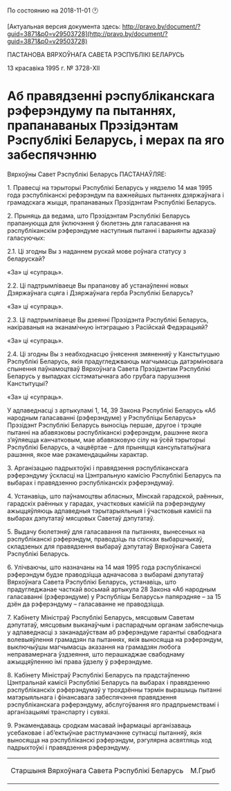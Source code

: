 По состоянию на 2018-11-01 &#x1F550;

[Актуальная версия документа здесь: http://pravo.by/document/?guid=3871&p0=v29503728](http://pravo.by/document/?guid=3871&p0=v29503728)

<p>ПАСТАНОВА ВЯРХОЎНАГА САВЕТА РЭСПУБЛІКІ БЕЛАРУСЬ</p>
<p>13 красавіка 1995 г. № 3728-XII</p>
<h1>Аб правядзеннi рэспублiканскага рэферэндуму па пытаннях, прапанаваных Прэзiдэнтам Рэспублiкi Беларусь, i мерах па яго забеспячэнню</h1>
<p>Вярхоўны Савет Рэспублікі Беларусь ПАСТАНАЎЛЯЕ:</p>
<p>1. Правесці на тэрыторыі Рэспублікі Беларусь у нядзелю 14 мая 1995 года рэспубліканскі рефэрэндум па важнейшых пытаннях дзяржаўнага і грамадскага жыцця, прапанаваных Прэзідэнтам Рэспублікі Беларусь.</p>
<p>2. Прыняць да ведама, што Прэзідэнтам Рэспублікі Беларусь прапануюцца для ўключэння ў бюлетэнь для галасавання на рэспубліканскім рэферэндуме наступныя пытанні і варыянты адказаў галасуючых:</p>
<p>2.1. Ці згодны Вы з наданнем рускай мове роўнага статусу з беларускай?</p>
<p>«За» ці «супраць».</p>
<p>2.2. Ці падтрымліваеце Вы прапанову аб устанаўленні новых Дзяржаўнага сцяга і Дзяржаўнага герба Рэспублікі Беларусь?</p>
<p>«За» ці «супраць».</p>
<p>2.3. Ці падтрымліваеце Вы дзеянні Прэзідэнта Рэспублікі Беларусь, накіраваныя на эканамічную інтэграцыю з Расійскай Федэрацыяй?</p>
<p>«За» ці «супраць».</p>
<p>2.4. Ці згодны Вы з неабходнасцю ўнясення змяненняў у Канстытуцыю Рэспублікі Беларусь, якія прадугледжваюць магчымасць датэрміновага спынення паўнамоцтваў Вярхоўнага Савета Прэзідэнтам Рэспублікі Беларусь у выпадках сістэматычнага або грубага парушэння Канстытуцыі?</p>
<p>«За» ці «супраць».</p>
<p>У адпаведнасці з артыкуламі 1, 14, 39 Закона Рэспублікі Беларусь «Аб народным галасаванні (рэферэндуме) у Рэспубліцы Беларусь» Прэзідэнт Рэспублікі Беларусь выносіць першае, другое і трэцяе пытанні на абавязковы рэспубліканскі рэферэндум, рашэнне якога з’яўляецца канчатковым, мае абавязковую сілу на ўсёй тэрыторыі Рэспублікі Беларусь, а чацвёртае – для прыняцця кансультатыўнага рашэння, якое мае рэкамендацыйны характар.</p>
<p>3. Арганізацыю падрыхтоўкі і правядзення рэспубліканскага рэферэндуму ўскласці на Цэнтральную камісію Рэспублікі Беларусь па выбарах і правядзенню рэспубліканскіх рэферэндумаў.</p>
<p>4. Устанавіць, што паўнамоцтвы абласных, Мінскай гарадской, раённых, гарадскіх раённых у гарадах, участковых камісій па рэферэндуму ажыццяўляюць адпаведныя тэрытарыяльныя і ўчастковыя камісіі па выбарах дэпутатаў мясцовых Саветаў дэпутатаў.</p>
<p>5. Выдачу бюлетэняў для галасавання па пытаннях, вынесеных на рэспубліканскі рэферэндум, праводзіць па спісках выбаршчыкаў, складзеных для правядзення выбараў дэпутатаў Вярхоўнага Савета Рэспублікі Беларусь.</p>
<p>6. Улічваючы, што назначаны на 14 мая 1995 года рэспубліканскі рэферэндум будзе праводзіцца адначасова з выбарамі дэпутатаў Вярхоўнага Савета Рэспублікі Беларусь, устанавіць, што прадугледжанае часткай восьмай артыкула 28 Закона «Аб народным галасаванні (рэферэндуме) у Рэспубліцы Беларусь» папярэдняе – за 15 дзён да рэферэндуму – галасаванне не праводзіцца.</p>
<p>7. Кабінету Міністраў Рэспублікі Беларусь, мясцовым Саветам дэпутатаў, мясцовым выканаўчым і распарадчым органам забяспечыць у адпаведнасці з заканадаўствам аб рэферэндуме гарантыі свабоднага волевыяўлення грамадзян па пытаннях, якія выносяцца на рэферэндум, выключыўшы магчымасць аказання на грамадзян любога неправамернага ўздзеяння, што перашкаджае свабоднаму ажыццяўленню імі права ўдзелу ў рэферэндуме.</p>
<p>8. Кабінету Міністраў Рэспублікі Беларусь па прадстаўленню Цэнтральнай камісіі Рэспублікі Беларусь па выбарах і правядзенню рэспубліканскіх рэферэндумаў у трохдзённы тэрмін вырашыць пытанні матэрыяльнага і фінансавага забеспячэння правядзення рэспубліканскага рэферэндуму, абслугоўвання яго прадпрыемствамі і арганізацыямі транспарту і сувязі.</p>
<p>9. Рэкамендаваць сродкам масавай інфармацыі арганізаваць усебаковае і аб’ектыўнае растлумачэнне сутнасці пытанняў, якія выносяцца на рэспубліканскі рэферэндум, рэгулярна асвятляць ход падрыхтоўкі і правядзення рэферэндуму.</p>
<p></p>
<table><tr>
<td><p>Старшыня Вярхоўнага Савета Рэспублікі Беларусь</p></td>
<td><p>М.Грыб</p></td>
</tr></table>
<p></p>